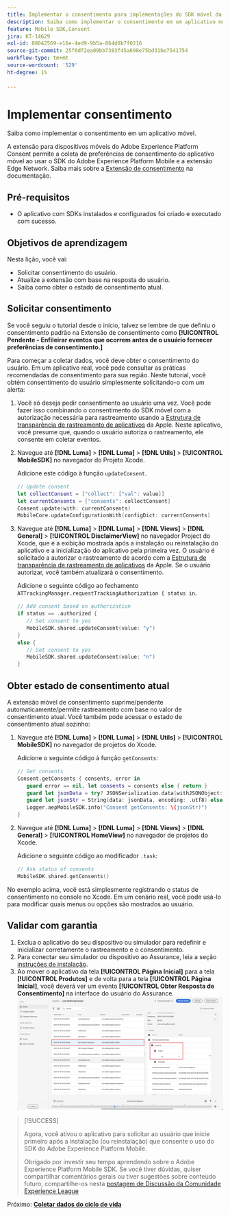 ```yaml
---
title: Implementar o consentimento para implementações do SDK móvel da Platform
description: Saiba como implementar o consentimento em um aplicativo móvel.
feature: Mobile SDK,Consent
jira: KT-14629
exl-id: 08042569-e16e-4ed9-9b5a-864d8b7f0216
source-git-commit: 25f0df2ea09bb7383f45a698e75bd31be7541754
workflow-type: tm+mt
source-wordcount: '529'
ht-degree: 1%

---
```


# Implementar consentimento

Saiba como implementar o consentimento em um aplicativo móvel.

A extensão para dispositivos móveis do Adobe Experience Platform Consent permite a coleta de preferências de consentimento do aplicativo móvel ao usar o SDK do Adobe Experience Platform Mobile e a extensão Edge Network. Saiba mais sobre a [Extensão de consentimento](https://developer.adobe.com/client-sdks/documentation/consent-for-edge-network/) na documentação.

## Pré-requisitos

* O aplicativo com SDKs instalados e configurados foi criado e executado com sucesso.

## Objetivos de aprendizagem

Nesta lição, você vai:

* Solicitar consentimento do usuário.
* Atualize a extensão com base na resposta do usuário.
* Saiba como obter o estado de consentimento atual.

## Solicitar consentimento

Se você seguiu o tutorial desde o início, talvez se lembre de que definiu o consentimento padrão na Extensão de consentimento como **[!UICONTROL Pendente - Enfileirar eventos que ocorrem antes de o usuário fornecer preferências de consentimento.]**

Para começar a coletar dados, você deve obter o consentimento do usuário. Em um aplicativo real, você pode consultar as práticas recomendadas de consentimento para sua região. Neste tutorial, você obtém consentimento do usuário simplesmente solicitando-o com um alerta:

1. Você só deseja pedir consentimento ao usuário uma vez. Você pode fazer isso combinando o consentimento do SDK móvel com a autorização necessária para rastreamento usando a [Estrutura de transparência de rastreamento de aplicativos](https://developer.apple.com/documentation/apptrackingtransparency) da Apple. Neste aplicativo, você presume que, quando o usuário autoriza o rastreamento, ele consente em coletar eventos.

1. Navegue até **[!DNL Luma]** > **[!DNL Luma]** > **[!DNL Utils]** > **[!UICONTROL MobileSDK]** no navegador do Projeto Xcode.

   Adicione este código à função `updateConsent`.

   ```swift
   // Update consent
   let collectConsent = ["collect": ["val": value]]
   let currentConsents = ["consents": collectConsent]
   Consent.update(with: currentConsents)
   MobileCore.updateConfigurationWith(configDict: currentConsents)
   ```

1. Navegue até **[!DNL Luma]** > **[!DNL Luma]** > **[!DNL Views]** > **[!DNL General]** > **[!UICONTROL DisclaimerView]** no navegador Project do Xcode, que é a exibição mostrada após a instalação ou reinstalação do aplicativo e a inicialização do aplicativo pela primeira vez. O usuário é solicitado a autorizar o rastreamento de acordo com a [Estrutura de transparência de rastreamento de aplicativos](https://developer.apple.com/documentation/apptrackingtransparency) da Apple. Se o usuário autorizar, você também atualizará o consentimento.

   Adicione o seguinte código ao fechamento `ATTrackingManager.requestTrackingAuthorization { status in`.

   ```swift
   // Add consent based on authorization
   if status == .authorized {
      // Set consent to yes
      MobileSDK.shared.updateConsent(value: "y")
   }
   else {
      // Set consent to yes
      MobileSDK.shared.updateConsent(value: "n")
   }
   ```

## Obter estado de consentimento atual

A extensão móvel de consentimento suprime/pendente automaticamente/permite rastreamento com base no valor de consentimento atual. Você também pode acessar o estado de consentimento atual sozinho:

1. Navegue até **[!DNL Luma]** > **[!DNL Luma]** > **[!DNL Utils]** > **[!UICONTROL MobileSDK]** no navegador de projetos do Xcode.

   Adicione o seguinte código à função `getConsents`:

   ```swift
   // Get consents
   Consent.getConsents { consents, error in
      guard error == nil, let consents = consents else { return }
      guard let jsonData = try? JSONSerialization.data(withJSONObject: consents, options: .prettyPrinted) else { return }
      guard let jsonStr = String(data: jsonData, encoding: .utf8) else { return }
      Logger.aepMobileSDK.info("Consent getConsents: \(jsonStr)")
   }
   ```

2. Navegue até **[!DNL Luma]** > **[!DNL Luma]** > **[!DNL Views]** > **[!DNL General]** > **[!UICONTROL HomeView]** no navegador de projetos do Xcode.

   Adicione o seguinte código ao modificador `.task`:

   ```swift
   // Ask status of consents
   MobileSDK.shared.getConsents()   
   ```

No exemplo acima, você está simplesmente registrando o status de consentimento no console no Xcode. Em um cenário real, você pode usá-lo para modificar quais menus ou opções são mostrados ao usuário.

## Validar com garantia

1. Exclua o aplicativo do seu dispositivo ou simulador para redefinir e inicializar corretamente o rastreamento e o consentimento.
1. Para conectar seu simulador ou dispositivo ao Assurance, leia a seção [instruções de instalação](assurance.md#connecting-to-a-session).
1. Ao mover o aplicativo da tela **[!UICONTROL Página Inicial]** para a tela **[!UICONTROL Produtos]** e de volta para a tela **[!UICONTROL Página Inicial]**, você deverá ver um evento **[!UICONTROL Obter Resposta de Consentimento]** na interface do usuário do Assurance.
   ![validar consentimento](assets/consent-update.png)


>[!SUCCESS]
>
>Agora, você ativou o aplicativo para solicitar ao usuário que inicie primeiro após a instalação (ou reinstalação) que consente o uso do SDK do Adobe Experience Platform Mobile.
>
>Obrigado por investir seu tempo aprendendo sobre o Adobe Experience Platform Mobile SDK. Se você tiver dúvidas, quiser compartilhar comentários gerais ou tiver sugestões sobre conteúdo futuro, compartilhe-os nesta [postagem de Discussão da Comunidade Experience League](https://experienceleaguecommunities.adobe.com/t5/adobe-experience-platform-data/tutorial-discussion-implement-adobe-experience-cloud-in-mobile/td-p/443796)

Próximo: **[Coletar dados do ciclo de vida](lifecycle-data.md)**

